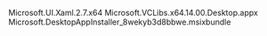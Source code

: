 Microsoft.UI.Xaml.2.7.x64
Microsoft.VCLibs.x64.14.00.Desktop.appx
Microsoft.DesktopAppInstaller_8wekyb3d8bbwe.msixbundle
